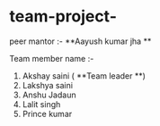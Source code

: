 # team-project-
peer mantor :-  **Aayush kumar jha **


Team member name :- 
1. Akshay saini ( **Team leader **)
2. Lakshya saini
3. Anshu Jadaun 
4. Lalit singh
5. Prince kumar  
